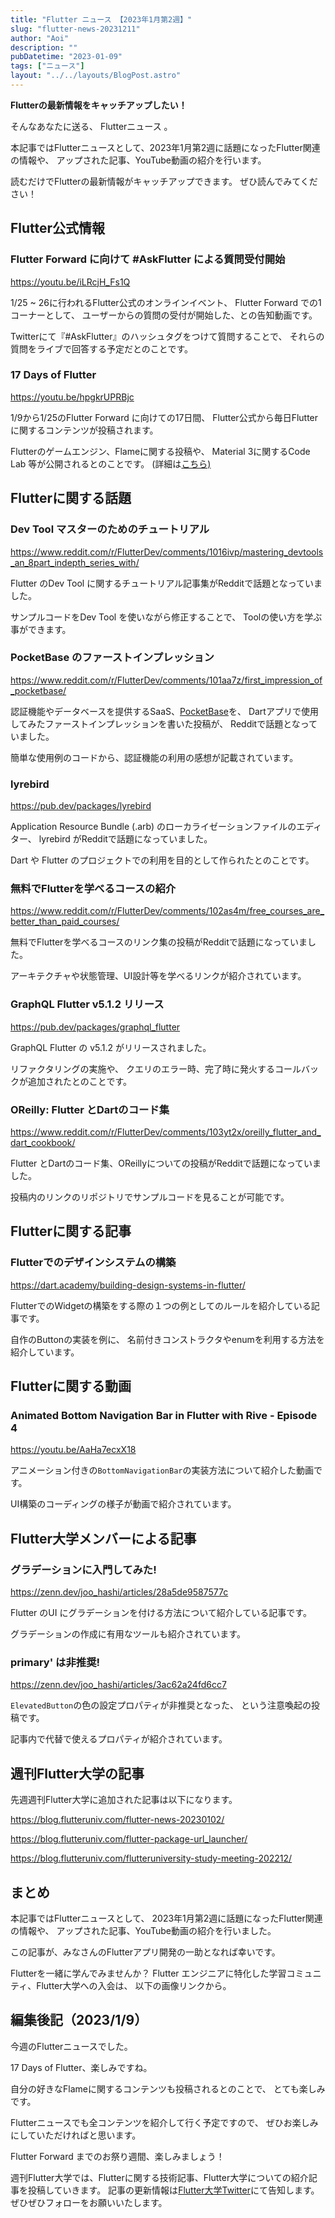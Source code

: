 ```yaml
---
title: "Flutter ニュース 【2023年1月第2週】"
slug: "flutter-news-20231211"
author: "Aoi"
description: ""
pubDatetime: "2023-01-09"
tags: ["ニュース"]
layout: "../../layouts/BlogPost.astro"
---
```


**Flutterの最新情報をキャッチアップしたい！**

そんなあなたに送る、 Flutterニュース 。

本記事ではFlutterニュースとして、2023年1月第2週に話題になったFlutter関連の情報や、
アップされた記事、YouTube動画の紹介を行います。

読むだけでFlutterの最新情報がキャッチアップできます。 ぜひ読んでみてください！

## Flutter公式情報

### Flutter Forward に向けて #AskFlutter による質問受付開始

https://youtu.be/iLRcjH_Fs1Q

1/25 ~ 26に行われるFlutter公式のオンラインイベント、
Flutter Forward での1コーナーとして、
ユーザーからの質問の受付が開始した、との告知動画です。

Twitterにて『#AskFlutter』のハッシュタグをつけて質問することで、
それらの質問をライブで回答する予定だとのことです。

### 17 Days of Flutter

https://youtu.be/hpgkrUPRBjc

1/9から1/25のFlutter Forward に向けての17日間、
Flutter公式から毎日Flutterに関するコンテンツが投稿されます。

Flutterのゲームエンジン、Flameに関する投稿や、
Material 3に関するCode Lab 等が公開されるとのことです。
(詳細は[こちら)](https://medium.com/flutter/join-us-for-17daysofflutter-924ede5063ca)

## Flutterに関する話題

### Dev Tool マスターのためのチュートリアル

https://www.reddit.com/r/FlutterDev/comments/1016ivp/mastering_devtools_an_8part_indepth_series_with/

Flutter のDev Tool に関するチュートリアル記事集がRedditで話題となっていました。

サンプルコードをDev Tool を使いながら修正することで、
Toolの使い方を学ぶ事ができます。

### PocketBase のファーストインプレッション

https://www.reddit.com/r/FlutterDev/comments/101aa7z/first_impression_of_pocketbase/

認証機能やデータベースを提供するSaaS、[PocketBase](https://pocketbase.io/)を、
Dartアプリで使用してみたファーストインプレッションを書いた投稿が、
Redditで話題となっていました。

簡単な使用例のコードから、認証機能の利用の感想が記載されています。

### lyrebird

https://pub.dev/packages/lyrebird

Application Resource Bundle (.arb) のローカライゼーションファイルのエディター、
lyrebird がRedditで話題になっていました。

Dart や Flutter のプロジェクトでの利用を目的として作られたとのことです。

### 無料でFlutterを学べるコースの紹介

https://www.reddit.com/r/FlutterDev/comments/102as4m/free_courses_are_better_than_paid_courses/

無料でFlutterを学べるコースのリンク集の投稿がRedditで話題になっていました。

アーキテクチャや状態管理、UI設計等を学べるリンクが紹介されています。

### GraphQL Flutter v5.1.2 リリース

https://pub.dev/packages/graphql_flutter

GraphQL Flutter  の v5.1.2 がリリースされました。

リファクタリングの実施や、
クエリのエラー時、完了時に発火するコールバックが追加されたとのことです。

### OReilly: Flutter とDartのコード集

https://www.reddit.com/r/FlutterDev/comments/103yt2x/oreilly_flutter_and_dart_cookbook/

Flutter とDartのコード集、OReillyについての投稿がRedditで話題になっていました。

投稿内のリンクのリポジトリでサンプルコードを見ることが可能です。

## Flutterに関する記事

### Flutterでのデザインシステムの構築

https://dart.academy/building-design-systems-in-flutter/

FlutterでのWidgetの構築をする際の１つの例としてのルールを紹介している記事です。

自作のButtonの実装を例に、
名前付きコンストラクタやenumを利用する方法を紹介しています。

## Flutterに関する動画

### Animated Bottom Navigation Bar in Flutter with Rive - Episode 4

https://youtu.be/AaHa7ecxX18

アニメーション付きの`BottomNavigationBar`の実装方法について紹介した動画です。

UI構築のコーディングの様子が動画で紹介されています。

## Flutter大学メンバーによる記事

### **グラデーションに入門してみた!**

https://zenn.dev/joo_hashi/articles/28a5de9587577c

Flutter のUI にグラデーションを付ける方法について紹介している記事です。

グラデーションの作成に有用なツールも紹介されています。

### **primary' は非推奨!**

https://zenn.dev/joo_hashi/articles/3ac62a24fd6cc7

`ElevatedButton`の色の設定プロパティが非推奨となった、
という注意喚起の投稿です。

記事内で代替で使えるプロパティが紹介されています。

## 週刊Flutter大学の記事

先週週刊Flutter大学に追加された記事は以下になります。

https://blog.flutteruniv.com/flutter-news-20230102/

https://blog.flutteruniv.com/flutter-package-url_launcher/

https://blog.flutteruniv.com/flutteruniversity-study-meeting-202212/

## まとめ

本記事ではFlutterニュースとして、
2023年1月第2週に話題になったFlutter関連の情報や、
アップされた記事、YouTube動画の紹介を行いました。

この記事が、みなさんのFlutterアプリ開発の一助となれば幸いです。

Flutterを一緒に学んでみませんか？
Flutter エンジニアに特化した学習コミュニティ、Flutter大学への入会は、
以下の画像リンクから。

## 編集後記（2023/1/9）

今週のFlutterニュースでした。

17 Days of Flutter、楽しみですね。

自分の好きなFlameに関するコンテンツも投稿されるとのことで、
とても楽しみです。

Flutterニュースでも全コンテンツを紹介して行く予定ですので、
ぜひお楽しみにしていただければと思います。

Flutter Forward までのお祭り週間、楽しみましょう！

週刊Flutter大学では、Flutterに関する技術記事、Flutter大学についての紹介記事を投稿していきます。
記事の更新情報は[Flutter大学Twitter](https://twitter.com/FlutterUniv)にて告知します。
ぜひぜひフォローをお願いいたします。
